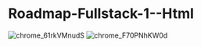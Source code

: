 # Roadmap-Fullstack-1--Html
![chrome_61rkVMnudS](https://github.com/Bluestark23/Roadmap-Fullstack-1--Html/assets/71661565/1e84ee90-df51-4ca0-920c-37e05781a80e)
![chrome_F70PNhKW0d](https://github.com/Bluestark23/Roadmap-Fullstack-1--Html/assets/71661565/c08c2612-2c3a-46b6-99da-0d88060f4720)
